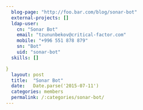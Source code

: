 ```yaml
---
  blog-page: "http://foo.bar.com/blog/sonar-bot"
  external-projects: []
  ldap-user: 
    cn: "Sonar Bot"
    email: "tzununbekov@critical-factor.com"
    mobile: "+996 551 878 879"
    sn: "Bot"
    uid: "sonar-bot"
  skills: []

}
  layout: post
  title:  "Sonar Bot"
  date:   Date.parse('2015-07-11')
  categories: members
  permalink: /:categories/sonar-bot/
---
```

